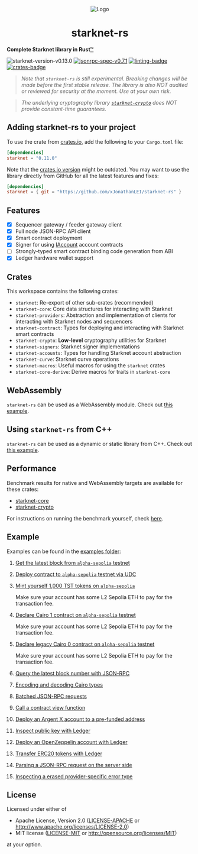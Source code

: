 <p align="center">
  <img src="https://github.com/xJonathanLEI/starknet-rs/blob/master/images/starknet-rs-logo.png?raw=true" alt="Logo"/>
  <h1 align="center">starknet-rs</h1>
</p>

**Complete Starknet library in Rust[™](https://www.reddit.com/r/rust/comments/12e7tdb/rust_trademark_policy_feedback_form/)**

![starknet-version-v0.13.0](https://img.shields.io/badge/Starknet_Version-v0.13.0-2ea44f?logo=ethereum)
[![jsonrpc-spec-v0.7.1](https://img.shields.io/badge/JSON--RPC-v0.7.1-2ea44f?logo=ethereum)](https://github.com/starkware-libs/starknet-specs/tree/v0.7.1)
[![linting-badge](https://github.com/xJonathanLEI/starknet-rs/actions/workflows/lint.yaml/badge.svg?branch=master)](https://github.com/xJonathanLEI/starknet-rs/actions/workflows/lint.yaml)
[![crates-badge](https://img.shields.io/crates/v/starknet.svg)](https://crates.io/crates/starknet)

> _Note that `starknet-rs` is still experimental. Breaking changes will be made before the first stable release. The library is also NOT audited or reviewed for security at the moment. Use at your own risk._

> _The underlying cryptography library [`starknet-crypto`](./starknet-crypto) does NOT provide constant-time guarantees._

## Adding starknet-rs to your project

To use the crate from [crates.io](https://crates.io/crates/starknet), add the following to your `Cargo.toml` file:

```toml
[dependencies]
starknet = "0.11.0"
```

Note that the [crates.io version](https://crates.io/crates/starknet) might be outdated. You may want to use the library directly from GitHub for all the latest features and fixes:

```toml
[dependencies]
starknet = { git = "https://github.com/xJonathanLEI/starknet-rs" }
```

## Features

- [x] Sequencer gateway / feeder gateway client
- [x] Full node JSON-RPC API client
- [x] Smart contract deployment
- [x] Signer for using [IAccount](https://github.com/OpenZeppelin/cairo-contracts/blob/release-v0.6.1/src/openzeppelin/account/IAccount.cairo) account contracts
- [ ] Strongly-typed smart contract binding code generation from ABI
- [x] Ledger hardware wallet support

## Crates

This workspace contains the following crates:

- `starknet`: Re-export of other sub-crates (recommended)
- `starknet-core`: Core data structures for interacting with Starknet
- `starknet-providers`: Abstraction and implementation of clients for interacting with Starknet nodes and sequencers
- `starknet-contract`: Types for deploying and interacting with Starknet smart contracts
- `starknet-crypto`: **Low-level** cryptography utilities for Starknet
- `starknet-signers`: Starknet signer implementations
- `starknet-accounts`: Types for handling Starknet account abstraction
- `starknet-curve`: Starknet curve operations
- `starknet-macros`: Useful macros for using the `starknet` crates
- `starknet-core-derive`: Derive macros for traits in `starknet-core`

## WebAssembly

`starknet-rs` can be used as a WebAssembly module. Check out [this example](./examples/starknet-wasm/).

## Using `starknet-rs` from C++

`starknet-rs` can be used as a dynamic or static library from C++. Check out [this example](./examples/starknet-cxx/).

## Performance

Benchmark results for native and WebAssembly targets are available for these crates:

- [starknet-core](./starknet-core/)
- [starknet-crypto](./starknet-crypto/)

For instructions on running the benchmark yourself, check [here](./BENCHMARK.md).

## Example

Examples can be found in the [examples folder](./examples):

1. [Get the latest block from `alpha-sepolia` testnet](./examples/get_block.rs)

2. [Deploy contract to `alpha-sepolia` testnet via UDC](./examples/deploy_contract.rs)

3. [Mint yourself 1,000 TST tokens on `alpha-sepolia`](./examples/mint_tokens.rs)

   Make sure your account has some L2 Sepolia ETH to pay for the transaction fee.

4. [Declare Cairo 1 contract on `alpha-sepolia` testnet](./examples/declare_cairo1_contract.rs)

   Make sure your account has some L2 Sepolia ETH to pay for the transaction fee.

5. [Declare legacy Cairo 0 contract on `alpha-sepolia` testnet](./examples/declare_cairo0_contract.rs)

   Make sure your account has some L2 Sepolia ETH to pay for the transaction fee.

6. [Query the latest block number with JSON-RPC](./examples/jsonrpc.rs)

7. [Encoding and decoding Cairo types](./examples/serde.rs)

8. [Batched JSON-RPC requests](./examples/batch.rs)

9. [Call a contract view function](./examples/erc20_balance.rs)

10. [Deploy an Argent X account to a pre-funded address](./examples/deploy_argent_account.rs)

11. [Inspect public key with Ledger](./examples/ledger_public_key.rs)

12. [Deploy an OpenZeppelin account with Ledger](./examples/deploy_account_with_ledger.rs)

13. [Transfer ERC20 tokens with Ledger](./examples/transfer_with_ledger.rs)

14. [Parsing a JSON-RPC request on the server side](./examples/parse_jsonrpc_request.rs)

15. [Inspecting a erased provider-specific error type](./examples/downcast_provider_error.rs)

## License

Licensed under either of

- Apache License, Version 2.0 ([LICENSE-APACHE](./LICENSE-APACHE) or <http://www.apache.org/licenses/LICENSE-2.0>)
- MIT license ([LICENSE-MIT](./LICENSE-MIT) or <http://opensource.org/licenses/MIT>)

at your option.
